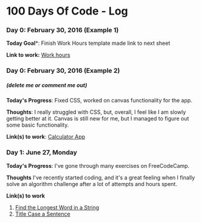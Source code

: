 # 100 Days Of Code - Log

### Day 0: February 30, 2016 (Example 1)
**Today Goal***: Finish Work Hours template
made link to next sheet

**Link to work:** [Work hours](https://docs.google.com/spreadsheets/d/16th2ufixqkitQof7ha9pm7eOcTDeFGrH-_E4Xa---BU/edit?usp=sharing)

### Day 0: February 30, 2016 (Example 2)
##### (delete me or comment me out)

**Today's Progress**: Fixed CSS, worked on canvas functionality for the app.

**Thoughts**: I really struggled with CSS, but, overall, I feel like I am slowly getting better at it. Canvas is still new for me, but I managed to figure out some basic functionality.

**Link(s) to work**: [Calculator App](http://www.example.com)


### Day 1: June 27, Monday

**Today's Progress**: I've gone through many exercises on FreeCodeCamp.

**Thoughts** I've recently started coding, and it's a great feeling when I finally solve an algorithm challenge after a lot of attempts and hours spent.

**Link(s) to work**
1. [Find the Longest Word in a String](https://www.freecodecamp.com/challenges/find-the-longest-word-in-a-string)
2. [Title Case a Sentence](https://www.freecodecamp.com/challenges/title-case-a-sentence)
